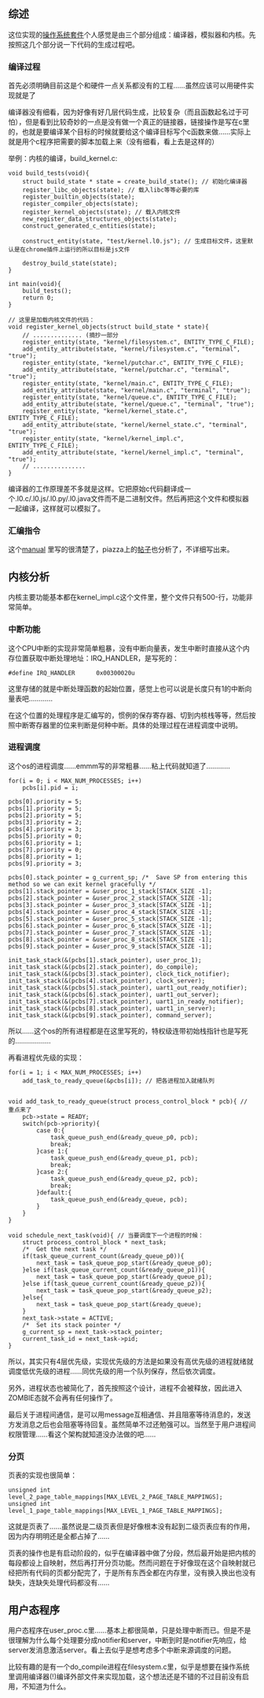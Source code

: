 
## 综述

这位实现的[操作系统套件](https://github.com/RobertElderSoftware/recc)个人感觉是由三个部分组成：编译器，模拟器和内核。先按照这几个部分说一下代码的生成过程吧。

### 编译过程

首先必须明确目前这是个和硬件一点关系都没有的工程……虽然应该可以用硬件实现就是了

编译器没有细看，因为好像有好几层代码生成，比较复杂（而且函数起名过于可怕），但是看到比较奇妙的一点是没有做一个真正的链接器，链接操作是写在c里的，也就是要编译某个目标的时候就要给这个编译目标写个c函数来做……实际上就是用个c程序把需要的脚本加载上来（没有细看，看上去是这样的）

举例：内核的编译，build\_kernel.c:

```
void build_tests(void){
	struct build_state * state = create_build_state(); // 初始化编译器
	register_libc_objects(state); // 载入libc等等必要的库
	register_builtin_objects(state);
	register_compiler_objects(state);
	register_kernel_objects(state); // 载入内核文件
	new_register_data_structures_objects(state);
	construct_generated_c_entities(state);

	construct_entity(state, "test/kernel.l0.js"); // 生成目标文件，这里默认是在chrome插件上运行的所以目标是js文件

	destroy_build_state(state);
}

int main(void){
	build_tests();
	return 0;
}

// 这里是加载内核文件的代码：
void register_kernel_objects(struct build_state * state){
    // .............. (摘抄一部分
    register_entity(state, "kernel/filesystem.c", ENTITY_TYPE_C_FILE);
	add_entity_attribute(state, "kernel/filesystem.c", "terminal", "true");
    register_entity(state, "kernel/putchar.c", ENTITY_TYPE_C_FILE);
	add_entity_attribute(state, "kernel/putchar.c", "terminal", "true");
    register_entity(state, "kernel/main.c", ENTITY_TYPE_C_FILE);
	add_entity_attribute(state, "kernel/main.c", "terminal", "true");
    register_entity(state, "kernel/queue.c", ENTITY_TYPE_C_FILE);
	add_entity_attribute(state, "kernel/queue.c", "terminal", "true");
    register_entity(state, "kernel/kernel_state.c", ENTITY_TYPE_C_FILE);
	add_entity_attribute(state, "kernel/kernel_state.c", "terminal", "true");
    register_entity(state, "kernel/kernel_impl.c", ENTITY_TYPE_C_FILE);
	add_entity_attribute(state, "kernel/kernel_impl.c", "terminal", "true");
    // ...............
}
```

编译器的工作原理差不多就是这样。它把原始c代码翻译成一个.l0.c/.l0.js/.l0.py/.l0.java文件而不是二进制文件。然后再把这个文件和模拟器一起编译，这样就可以模拟了。

### 汇编指令

这个[manual](http://recc.robertelder.org/op-cpu-programmer-reference-manual.txt) 里写的很清楚了，piazza上的[帖子](https://piazza.com/class/i5j09fnsl7k5x0?cid=1163)也分析了，不详细写出来。

## 内核分析

内核主要功能基本都在kernel\_impl.c这个文件里，整个文件只有500-行，功能非常简单。

### 中断功能

这个CPU中断的实现非常简单粗暴，没有中断向量表，发生中断时直接从这个内存位置获取中断处理地址：IRQ\_HANDLER，是写死的：

```
#define IRQ_HANDLER      0x00300020u
```

这里存储的就是中断处理函数的起始位置，感觉上也可以说是长度只有1的中断向量表吧…………

在这个位置的处理程序是汇编写的，惯例的保存寄存器、切到内核栈等等，然后按照中断寄存器里的位来判断是何种中断。具体的处理过程在进程调度中说明。

### 进程调度

这个os的进程调度……emmm写的非常粗暴……粘上代码就知道了…………

```
for(i = 0; i < MAX_NUM_PROCESSES; i++)
    pcbs[i].pid = i;

pcbs[0].priority = 5;
pcbs[1].priority = 5;
pcbs[2].priority = 5;
pcbs[3].priority = 2;
pcbs[4].priority = 3;
pcbs[5].priority = 0;
pcbs[6].priority = 1;
pcbs[7].priority = 0;
pcbs[8].priority = 1;
pcbs[9].priority = 3;

pcbs[0].stack_pointer = g_current_sp; /*  Save SP from entering this method so we can exit kernel gracefully */
pcbs[1].stack_pointer = &user_proc_1_stack[STACK_SIZE -1];
pcbs[2].stack_pointer = &user_proc_2_stack[STACK_SIZE -1];
pcbs[3].stack_pointer = &user_proc_3_stack[STACK_SIZE -1];
pcbs[4].stack_pointer = &user_proc_4_stack[STACK_SIZE -1];
pcbs[5].stack_pointer = &user_proc_5_stack[STACK_SIZE -1];
pcbs[6].stack_pointer = &user_proc_6_stack[STACK_SIZE -1];
pcbs[7].stack_pointer = &user_proc_7_stack[STACK_SIZE -1];
pcbs[8].stack_pointer = &user_proc_8_stack[STACK_SIZE -1];
pcbs[9].stack_pointer = &user_proc_9_stack[STACK_SIZE -1];

init_task_stack(&(pcbs[1].stack_pointer), user_proc_1);
init_task_stack(&(pcbs[2].stack_pointer), do_compile);
init_task_stack(&(pcbs[3].stack_pointer), clock_tick_notifier);
init_task_stack(&(pcbs[4].stack_pointer), clock_server);
init_task_stack(&(pcbs[5].stack_pointer), uart1_out_ready_notifier);
init_task_stack(&(pcbs[6].stack_pointer), uart1_out_server);
init_task_stack(&(pcbs[7].stack_pointer), uart1_in_ready_notifier);
init_task_stack(&(pcbs[8].stack_pointer), uart1_in_server);
init_task_stack(&(pcbs[9].stack_pointer), command_server);
```

所以……这个os的所有进程都是在这里写死的，特权级连带初始栈指针也是写死的………………

再看进程优先级的实现：

```
for(i = 1; i < MAX_NUM_PROCESSES; i++)
    add_task_to_ready_queue(&pcbs[i]); // 把各进程加入就绪队列


void add_task_to_ready_queue(struct process_control_block * pcb){ // 重点来了
	pcb->state = READY;
	switch(pcb->priority){
		case 0:{
			task_queue_push_end(&ready_queue_p0, pcb); 
			break;
		}case 1:{
			task_queue_push_end(&ready_queue_p1, pcb); 
			break;
		}case 2:{
			task_queue_push_end(&ready_queue_p2, pcb); 
			break;
		}default:{
			task_queue_push_end(&ready_queue, pcb); 
		}
	}
}

void schedule_next_task(void){ // 当要调度下一个进程的时候：
	struct process_control_block * next_task;
	/*  Get the next task */
	if(task_queue_current_count(&ready_queue_p0)){
		next_task = task_queue_pop_start(&ready_queue_p0); 
	}else if(task_queue_current_count(&ready_queue_p1)){
		next_task = task_queue_pop_start(&ready_queue_p1); 
	}else if(task_queue_current_count(&ready_queue_p2)){
		next_task = task_queue_pop_start(&ready_queue_p2); 
	}else{
		next_task = task_queue_pop_start(&ready_queue); 
	}
	next_task->state = ACTIVE;
	/*  Set its stack pointer */
	g_current_sp = next_task->stack_pointer;
	current_task_id = next_task->pid;
}

```

所以，其实只有4层优先级，实现优先级的方法是如果没有高优先级的进程就绪就调度低优先级的进程……同优先级的用一个队列保存，然后依次调度。

另外，进程状态也被简化了，首先按照这个设计，进程不会被释放，因此进入ZOMBIE态就不会再有任何操作了。

最后关于进程间通信，是可以用message互相通信、并且阻塞等待消息的，发送方发消息之后也会阻塞等待回复。虽然简单不过还勉强可以。当然至于用户进程间权限管理……看这个架构就知道没办法做的吧……

### 分页

页表的实现也很简单：

```
unsigned int level_2_page_table_mappings[MAX_LEVEL_2_PAGE_TABLE_MAPPINGS];
unsigned int level_1_page_table_mappings[MAX_LEVEL_1_PAGE_TABLE_MAPPINGS];
```

这就是页表了……虽然说是二级页表但是好像根本没有起到二级页表应有的作用，因为内存明明还是全都占掉了……

页表的操作也是有启动阶段的，似乎在编译器中做了分段，然后最开始是把内核的每段都设上自映射，然后再打开分页功能。然而问题在于好像现在这个自映射就已经把所有代码的页都分配完了，于是所有东西全都在内存里，没有换入换出也没有缺失，连缺失处理代码都没有……

## 用户态程序

用户态程序在user\_proc.c里……基本上都很简单，只是处理中断而已。但是不是很理解为什么每个处理要分成notifier和server，中断到时是notifier先响应，给server发消息激活server。看上去似乎是想考虑多个中断来源调度的问题。

比较有趣的是有一个do\_compile进程在filesystem.c里，似乎是想要在操作系统里调用编译器(!)编译外部文件来实现加载，这个想法还是不错的不过目前没有启用，不知道为什么。